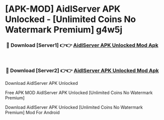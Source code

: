 # [APK-MOD] AidlServer APK Unlocked - [Unlimited Coins No Watermark Premium] g4w5j



<div align="center">
<h3>🔴 Download [Server1] 👉👉 <a href="https://momento.my/?title=AidlServer_APK_Unlocked">AidlServer APK Unlocked Mod Apk</a></h3><br>

<h3>🔴 Download [Server2] 👉👉 <a href="https://momento.my/?title=AidlServer_APK_Unlocked">AidlServer APK Unlocked Mod Apk</a></h3>
</div>



Download AidlServer APK Unlocked 

Free APK MOD AidlServer APK Unlocked [Unlimited Coins No Watermark Premium]

Download AidlServer APK Unlocked [Unlimited Coins No Watermark Premium] Mod For Android
